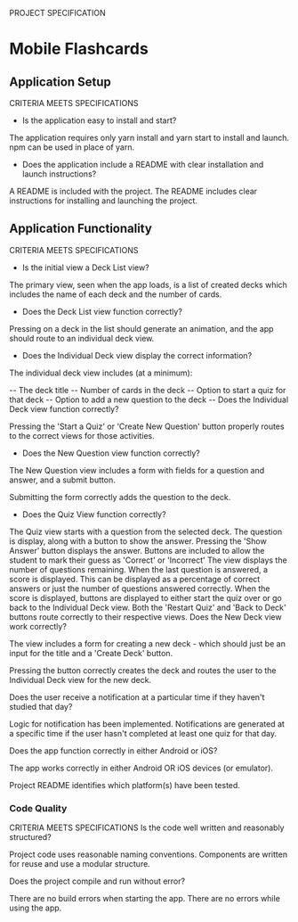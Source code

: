 PROJECT SPECIFICATION
# Mobile Flashcards

## Application Setup

CRITERIA
MEETS SPECIFICATIONS
- Is the application easy to install and start?

The application requires only yarn install and yarn start to install and launch. npm can be used in place of yarn.

- Does the application include a README with clear installation and launch instructions?

A README is included with the project. The README includes clear instructions for installing and launching the project.

## Application Functionality

CRITERIA
MEETS SPECIFICATIONS
- Is the initial view a Deck List view?

The primary view, seen when the app loads, is a list of created decks which includes the name of each deck and the number of cards.

- Does the Deck List view function correctly?

Pressing on a deck in the list should generate an animation, and the app should route to an individual deck view.

- Does the Individual Deck view display the correct information?

The individual deck view includes (at a minimum):

-- The deck title
-- Number of cards in the deck
-- Option to start a quiz for that deck
-- Option to add a new question to the deck
-- Does the Individual Deck view function correctly?

Pressing the 'Start a Quiz' or 'Create New Question' button properly routes to the correct views for those activities.

- Does the New Question view function correctly?

The New Question view includes a form with fields for a question and answer, and a submit button.

Submitting the form correctly adds the question to the deck.

- Does the Quiz View function correctly?

The Quiz view starts with a question from the selected deck.
The question is display, along with a button to show the answer.
Pressing the 'Show Answer' button displays the answer.
Buttons are included to allow the student to mark their guess as 'Correct' or 'Incorrect'
The view displays the number of questions remaining.
When the last question is answered, a score is displayed. This can be displayed as a percentage of correct answers or just the number of questions answered correctly.
When the score is displayed, buttons are displayed to either start the quiz over or go back to the Individual Deck view.
Both the 'Restart Quiz' and 'Back to Deck' buttons route correctly to their respective views.
Does the New Deck view work correctly?

The view includes a form for creating a new deck - which should just be an input for the title and a 'Create Deck' button.

Pressing the button correctly creates the deck and routes the user to the Individual Deck view for the new deck.

Does the user receive a notification at a particular time if they haven't studied that day?

Logic for notification has been implemented. Notifications are generated at a specific time if the user hasn't completed at least one quiz for that day.

Does the app function correctly in either Android or iOS?

The app works correctly in either Android OR iOS devices (or emulator).

Project README identifies which platform(s) have been tested.

### Code Quality

CRITERIA
MEETS SPECIFICATIONS
Is the code well written and reasonably structured?

Project code uses reasonable naming conventions. Components are written for reuse and use a modular structure.

Does the project compile and run without error?

There are no build errors when starting the app. There are no errors while using the app.

